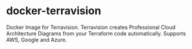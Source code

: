 # docker-terravision
Docker Image for Terravision. Terravision creates Professional Cloud Architecture Diagrams from your Terraform code automatically. Supports AWS, Google and Azure.

